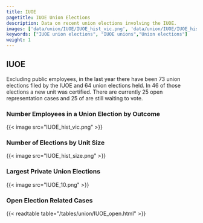 ```yaml
---
title: IUOE
pagetitle: IUOE Union Elections
description: Data on recent union elections involving the IUOE.
images: ['data/union/IUOE/IUOE_hist_vic.png', 'data/union/IUOE/IUOE_hist_size.png', 'data/union/IUOE/IUOE_10.png']
keywords: ["IUOE union elections", "IUOE unions","Union elections"]
weight: 1
---
```

##  IUOE

Excluding public employees, in the last year there have been 73 union elections filed by the IUOE and 64 union elections held. In 46 of those elections a new unit was certified. There are currently 25 open representation cases and 25 of are still waiting to vote.

### Number Employees in a Union Election by Outcome
{{< image src="IUOE_hist_vic.png" >}}

### Number of Elections by Unit Size
{{< image src="IUOE_hist_size.png" >}}

### Largest Private Union Elections
{{< image src="IUOE_10.png" >}}

### Open Election Related Cases
{{< readtable table="/tables/union/IUOE_open.html" >}}

